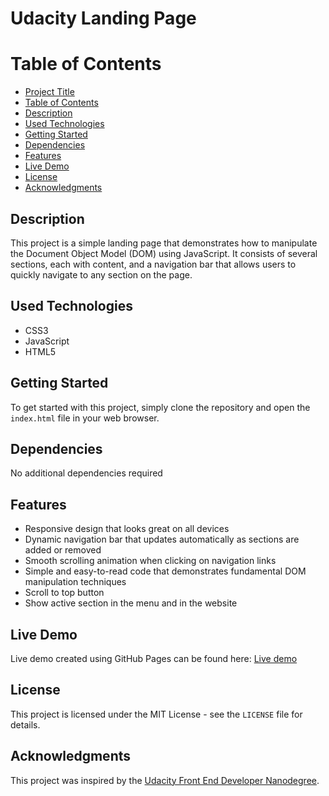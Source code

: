 # Udacity Landing Page

# Table of Contents

- [Project Title](#udacity-landing-page)
- [Table of Contents](#table-of-contents)
- [Description](#description)
- [Used Technologies](#used-technologies)
- [Getting Started](#getting-started)
- [Dependencies](#dependencies)
- [Features](#features)
- [Live Demo](#live-demo)
- [License](#license)
- [Acknowledgments](#acknowledgments)

## Description

This project is a simple landing page that demonstrates how to manipulate the Document Object Model (DOM) using JavaScript. It consists of several sections, each with content, and a navigation bar that allows users to quickly navigate to any section on the page.

## Used Technologies

- CSS3
- JavaScript
- HTML5

## Getting Started

To get started with this project, simply clone the repository and open the `index.html` file in your web browser.

## Dependencies
No additional dependencies required

## Features

- Responsive design that looks great on all devices
- Dynamic navigation bar that updates automatically as sections are added or removed
- Smooth scrolling animation when clicking on navigation links
- Simple and easy-to-read code that demonstrates fundamental DOM manipulation techniques
- Scroll to top button
- Show active section in the menu and in the website

## Live Demo

Live demo created using GitHub Pages can be found here: [Live demo](https://layfully.github.io/UdacityLandingPage)

## License

This project is licensed under the MIT License - see the `LICENSE` file for details.

## Acknowledgments

This project was inspired by the [Udacity Front End Developer Nanodegree](https://www.udacity.com/course/front-end-web-developer-nanodegree--nd0011).
